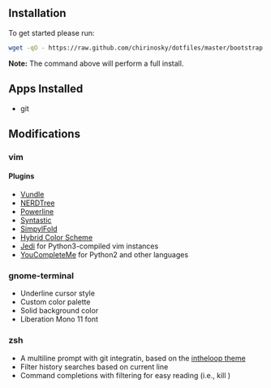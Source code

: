 ## Installation ##
To get started please run:
```bash
wget -qO - https://raw.github.com/chirinosky/dotfiles/master/bootstrap.sh |bash
```
**Note:** The command above will perform a full install.


## Apps Installed ##
* git


## Modifications ##
### vim ###

#### Plugins ####
* [Vundle](https://github.com/gmarik/Vundle.vim)
* [NERDTree](https://github.com/scrooloose/nerdtree)
* [Powerline](https://github.com/Lokaltog/powerline)
* [Syntastic](https://github.com/scrooloose/syntastic)
* [SimpylFold](https://github.com/tmhedberg/SimpylFold)
* [Hybrid Color Scheme](https://github.com/w0ng/vim-hybrid)
* [Jedi](https://github.com/davidhalter/jedi-vim) for Python3-compiled vim instances
* [YouCompleteMe](https://github.com/Valloric/YouCompleteMe) for Python2 and other languages


### gnome-terminal ###
* Underline cursor style
* Custom color palette
* Solid background color
* Liberation Mono 11 font

### zsh ###
* A multiline prompt with git integratin, based on the [intheloop theme](https://github.com/robbyrussell/oh-my-zsh/blob/master/themes/intheloop.zsh-theme)
* Filter history searches based on current line
* Command completions with filtering for easy reading (i.e., kill <TAB>)
